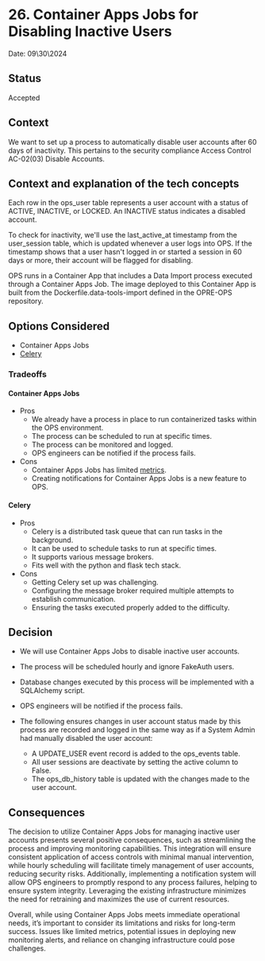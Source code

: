 # 26. Container Apps Jobs for Disabling Inactive Users

Date: 09\30\2024

## Status
Accepted

## Context

We want to set up a process to automatically disable user accounts after 60 days of inactivity.
This pertains to the security compliance Access Control AC-02(03) Disable Accounts.

## Context and explanation of the tech concepts

Each row in the ops_user table represents a user account with a status of ACTIVE, INACTIVE, or LOCKED.
An INACTIVE status indicates a disabled account.

To check for inactivity, we'll use the last_active_at timestamp from the user_session table, which is updated whenever a user logs into OPS.
If the timestamp shows that a user hasn't logged in or started a session in 60 days or more, their account will be flagged for disabling.

OPS runs in a Container App that includes a Data Import process executed through a Container Apps Job.
The image deployed to this Container App is built from the Dockerfile.data-tools-import defined in the OPRE-OPS repository.

## Options Considered
- Container Apps Jobs
- [Celery](https://flask.palletsprojects.com/en/3.0.x/patterns/celery/)

### Tradeoffs
#### Container Apps Jobs
- Pros
     - We already have a process in place to run containerized tasks within the OPS environment.
     - The process can be scheduled to run at specific times.
     - The process can be monitored and logged.
     - OPS engineers can be notified if the process fails.
- Cons
     - Container Apps Jobs has limited [metrics](https://learn.microsoft.com/en-us/azure/container-apps/metrics).
     - Creating notifications for Container Apps Jobs is a new feature to OPS.
#### Celery
- Pros
     - Celery is a distributed task queue that can run tasks in the background.
     - It can be used to schedule tasks to run at specific times.
     - It supports various message brokers.
     - Fits well with the python and flask tech stack.
- Cons
    - Getting Celery set up was challenging.
    - Configuring the message broker required multiple attempts to establish communication.
    - Ensuring the tasks executed properly added to the difficulty.

## Decision
* We will use Container Apps Jobs to disable inactive user accounts.
* The process will be scheduled hourly and ignore FakeAuth users.
* Database changes executed by this process will be implemented with a SQLAlchemy script.
* OPS engineers will be notified if the process fails.

* The following ensures changes in user account status made by this process are recorded and logged in the same way as if a System Admin had manually disabled the user account:
  * A UPDATE_USER event record is added to the ops_events table.
  * All user sessions are deactivate by setting the active column to False.
  * The ops_db_history table is updated with the changes made to the user account.

## Consequences
The decision to utilize Container Apps Jobs for managing inactive user accounts presents several positive consequences, such as streamlining the process and improving monitoring capabilities.
This integration will ensure consistent application of access controls with minimal manual intervention, while hourly scheduling will facilitate timely management of user accounts, reducing security risks.
Additionally, implementing a notification system will allow OPS engineers to promptly respond to any process failures, helping to ensure system integrity.
Leveraging the existing infrastructure minimizes the need for retraining and maximizes the use of current resources.

Overall, while using Container Apps Jobs meets immediate operational needs, it’s important to consider its limitations and risks for long-term success.
Issues like limited metrics, potential issues in deploying new monitoring alerts, and reliance on changing infrastructure could pose challenges.
